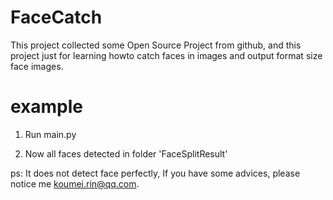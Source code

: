 # FaceCatch
This project collected some Open Source Project from github, and this project just for learning howto catch faces in images and output format size face images.

# example
1. Run main.py

2. Now all faces detected in folder 'FaceSplitResult'

ps: It does not detect face perfectly, If you have some advices, please notice me <koumei.rin@qq.com>.